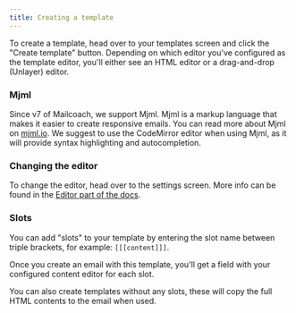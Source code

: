 ```yaml
---
title: Creating a template
---
```


To create a template, head over to your templates screen and click the "Create template" button.
Depending on which editor you've configured as the template editor, you'll either see an HTML editor or a drag-and-drop (Unlayer) editor.

### Mjml
Since v7 of Mailcoach, we support Mjml. Mjml is a markup language that makes it easier to create responsive emails. You can read more about Mjml on [mjml.io](https://mjml.io/).
We suggest to use the CodeMirror editor when using Mjml, as it will provide syntax highlighting and autocompletion.

### Changing the editor

To change the editor, head over to the settings screen. More info can be found in the [Editor part of the docs]((https://mailcoach.app/docs/self-hosted/v7/using-mailcoach/choosing-an-editor/introduction)).


### Slots

You can add "slots" to your template by entering the slot name between triple brackets, for example: `[[[content]]]`.

Once you create an email with this template, you'll get a field with your configured content editor for each slot.

<!-- @todo: Screenshot -->

You can also create templates without any slots, these will copy the full HTML contents to the email when used.
